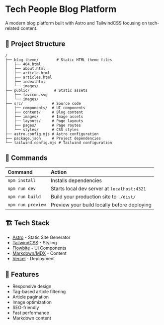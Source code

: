# Tech People Blog Platform

A modern blog platform built with Astro and TailwindCSS focusing on tech-related content.

## 🚀 Project Structure

```text
/
├── blog-theme/        # Static HTML theme files
│   ├── 404.html
│   ├── about.html 
│   ├── article.html
│   ├── articles.html
│   ├── index.html
│   └── images/
├── public/           # Static assets
│   ├── favicon.svg
│   └── images/
├── src/             # Source code
│   ├── components/  # UI components
│   ├── content/     # Blog content
│   ├── images/      # Image assets
│   ├── layouts/     # Page layouts
│   ├── pages/       # Page routes
│   └── styles/      # CSS styles
├── astro.config.mjs # Astro configuration
├── package.json     # Project dependencies
└── tailwind.config.mjs # Tailwind configuration
```

## 🧞 Commands

| Command                   | Action                                           |
| :----------------------- | :----------------------------------------------- |
| `npm install`            | Installs dependencies                            |
| `npm run dev`            | Starts local dev server at `localhost:4321`      |
| `npm run build`          | Build your production site to `./dist/`          |
| `npm run preview`        | Preview your build locally before deploying      |

## 🏗️ Tech Stack

- [Astro](https://astro.build) - Static Site Generator
- [TailwindCSS](https://tailwindcss.com) - Styling
- [Flowbite](https://flowbite.com) - UI Components
- [Markdown/MDX](https://mdxjs.com) - Content
- [Vercel](https://vercel.com) - Deployment

## 👀 Features

- Responsive design
- Tag-based article filtering 
- Article pagination
- Image optimization
- SEO-friendly
- Fast performance
- Markdown content